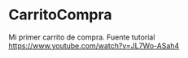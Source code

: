 # CarritoCompra
Mi primer carrito de compra. Fuente tutorial  https://www.youtube.com/watch?v=JL7Wo-ASah4
